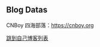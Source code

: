 ## Blog Datas

CNBoy 四海部落：https://cnboy.org 

<a href="http://write.blog.csdn.net/postlist" target="_blank">跳到自己博客列表</a>
